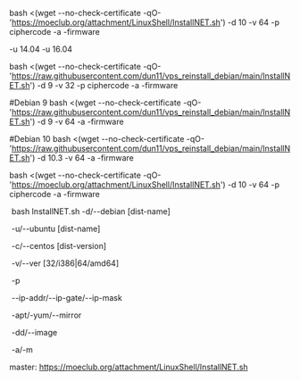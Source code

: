 bash <(wget --no-check-certificate -qO- 'https://moeclub.org/attachment/LinuxShell/InstallNET.sh') -d 10 -v 64 -p ciphercode -a -firmware

-u 14.04
-u 16.04

bash <(wget --no-check-certificate -qO- 'https://raw.githubusercontent.com/dun11/vps_reinstall_debian/main/InstallNET.sh') -d 9 -v 32 -p ciphercode -a -firmware


#Debian 9
bash <(wget --no-check-certificate -qO- 'https://raw.githubusercontent.com/dun11/vps_reinstall_debian/main/InstallNET.sh') -d 9 -v 64 -a -firmware


#Debian 10
bash <(wget --no-check-certificate -qO- 'https://raw.githubusercontent.com/dun11/vps_reinstall_debian/main/InstallNET.sh') -d 10.3 -v 64 -a -firmware





bash <(wget --no-check-certificate -qO- 'https://moeclub.org/attachment/LinuxShell/InstallNET.sh') -d 10 -v 64 -p ciphercode -a -firmware


​    bash InstallNET.sh   -d/--debian [dist-name]

​                -u/--ubuntu [dist-name]

​                -c/--centos [dist-version]

​                -v/--ver [32/i386|64/amd64]

​                -p

​                --ip-addr/--ip-gate/--ip-mask

​                -apt/-yum/--mirror

​                -dd/--image

​                -a/-m




master:
https://moeclub.org/attachment/LinuxShell/InstallNET.sh
